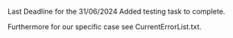 Last Deadline for the 31/06/2024
Added testing task to complete.

Furthermore for our specific case see CurrentErrorList.txt.

